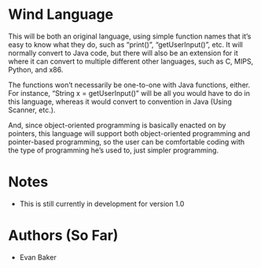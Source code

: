 # Wind Language
This will be both an original language, using simple function names that it’s easy to know what they do, such as “print()”, “getUserInput()”, etc. It will normally convert to Java code, but there will also be an extension for it where it can convert to multiple different other languages, such as C, MIPS, Python, and x86.

The functions won’t necessarily be one-to-one with Java functions, either. For instance, “String x = getUserInput()” will be all you would have to do in this language, whereas it would convert to convention in Java (Using Scanner, etc.).

And, since object-oriented programming is basically enacted on by pointers, this language will support both object-oriented programming and pointer-based programming, so the user can be comfortable coding with the type of programming he’s used to, just simpler programming.


# Notes
- This is still currently in development for version 1.0

# Authors (So Far)
- Evan Baker

